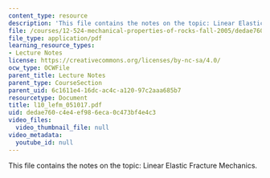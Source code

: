 ```yaml
---
content_type: resource
description: 'This file contains the notes on the topic: Linear Elastic Fracture Mechanics.'
file: /courses/12-524-mechanical-properties-of-rocks-fall-2005/dedae760c4e4ef986eca0c473bf4e4c3_l10_lefm_051017.pdf
file_type: application/pdf
learning_resource_types:
- Lecture Notes
license: https://creativecommons.org/licenses/by-nc-sa/4.0/
ocw_type: OCWFile
parent_title: Lecture Notes
parent_type: CourseSection
parent_uid: 6c1611e4-16dc-ac4c-a120-97c2aaa685b7
resourcetype: Document
title: l10_lefm_051017.pdf
uid: dedae760-c4e4-ef98-6eca-0c473bf4e4c3
video_files:
  video_thumbnail_file: null
video_metadata:
  youtube_id: null
---
```

This file contains the notes on the topic: Linear Elastic Fracture Mechanics.